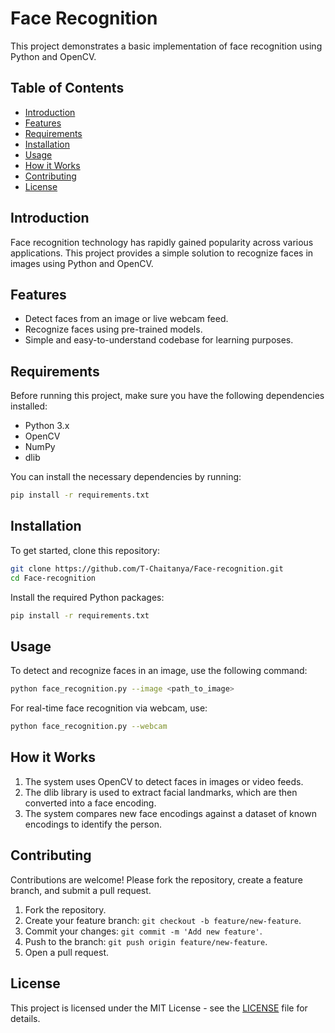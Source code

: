 # Face Recognition

This project demonstrates a basic implementation of face recognition using Python and OpenCV.

## Table of Contents

- [Introduction](#introduction)
- [Features](#features)
- [Requirements](#requirements)
- [Installation](#installation)
- [Usage](#usage)
- [How it Works](#how-it-works)
- [Contributing](#contributing)
- [License](#license)

## Introduction

Face recognition technology has rapidly gained popularity across various applications. This project provides a simple solution to recognize faces in images using Python and OpenCV.

## Features

- Detect faces from an image or live webcam feed.
- Recognize faces using pre-trained models.
- Simple and easy-to-understand codebase for learning purposes.

## Requirements

Before running this project, make sure you have the following dependencies installed:

- Python 3.x
- OpenCV
- NumPy
- dlib

You can install the necessary dependencies by running:

```bash
pip install -r requirements.txt
```

## Installation

To get started, clone this repository:

```bash
git clone https://github.com/T-Chaitanya/Face-recognition.git
cd Face-recognition
```

Install the required Python packages:

```bash
pip install -r requirements.txt
```

## Usage

To detect and recognize faces in an image, use the following command:

```bash
python face_recognition.py --image <path_to_image>
```

For real-time face recognition via webcam, use:

```bash
python face_recognition.py --webcam
```

## How it Works

1. The system uses OpenCV to detect faces in images or video feeds.
2. The dlib library is used to extract facial landmarks, which are then converted into a face encoding.
3. The system compares new face encodings against a dataset of known encodings to identify the person.

## Contributing

Contributions are welcome! Please fork the repository, create a feature branch, and submit a pull request.

1. Fork the repository.
2. Create your feature branch: `git checkout -b feature/new-feature`.
3. Commit your changes: `git commit -m 'Add new feature'`.
4. Push to the branch: `git push origin feature/new-feature`.
5. Open a pull request.

## License

This project is licensed under the MIT License - see the [LICENSE](LICENSE) file for details.
